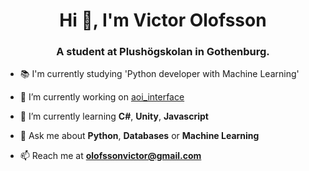 <h1 align="center">Hi 👋, I'm Victor Olofsson</h1>
<h3 align="center">A student at Plushögskolan in Gothenburg.</h3>

- 📚 I'm currently studying 'Python developer with Machine Learning'

- 🔭 I’m currently working on [aoi_interface](https://github.com/henrikBjorserud/aoi_interface)

- 🌱 I’m currently learning **C#**, **Unity**, **Javascript**

- 💬 Ask me about **Python**, **Databases** or **Machine Learning**

- 📫 Reach me at **olofssonvictor@gmail.com**
